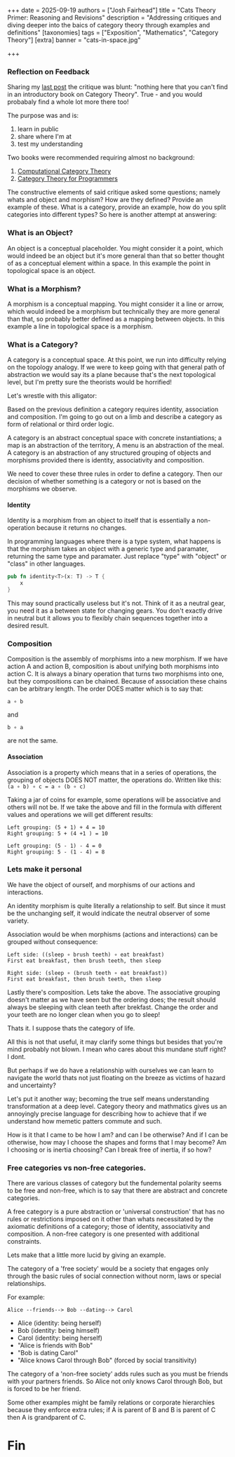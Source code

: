 +++
date = 2025-09-19
authors = ["Josh Fairhead"]
title = "Cats Theory Primer: Reasoning and Revisions"
description = "Addressing critiques and diving deeper into the baics of category theory through examples and definitions"
[taxonomies]
tags = ["Exposition", "Mathematics", "Category Theory"]
[extra]
banner = "cats-in-space.jpg"

+++

### Reflection on Feedback

Sharing my [last post](../cats_theory_1/) the critique was blunt: "nothing here that you can't find in an introductory book on Category Theory". True - and you would probabaly find a whole lot more there too! 

The purpose was and is:
1) learn in public
2) share where I'm at
3) test my understanding

Two books were recommended requiring almost no background:
1) [Computational Category Theory](https://www.cs.man.ac.uk/~david/categories/book/book.pdf)
2) [Category Theory for Programmers](https://unglueit-files.s3.amazonaws.com/ebf/e90890f0a6ea420c9825657d6f3a851d.pdf)

The constructive elements of said critique asked some questions; namely whats and object and morphism? How are they defined? Provide an example of these. What is a category, provide an example, how do you split categories into different types? So here is another attempt at answering:

### What is an Object?

An object is a conceptual placeholder. You might consider it a point, which would indeed be an object but it's more general than that so better thought of as a conceptual element within a space. In this example the point in topological space is an object.

### What is a Morphism?

A morphism is a conceptual mapping. You might consider it a line or arrow, which would indeed be a morphism but technically they are more general than that, so probably better defined as a mapping between objects. In this example a line in topological space is a morphism.

### What is a Category?

A category is a conceptual space. At this point, we run into difficulty relying on the topology analogy. If we were to keep going with that general path of abstraction we would say its a plane because that's the next topological level, but I'm pretty sure the theorists would be horrified!

Let's wrestle with this alligator:

Based on the previous definition a category requires identity, association and composition. I'm going to go out on a limb and describe a category as form of relational or third order logic. 

A category is an abstract conceptual space with concrete instantiations; a map is an abstraction of the territory, A menu is an abstraction of the meal. A category is an abstraction of any structured grouping of objects and morphisms provided there is identity, associativity and composition.

We need to cover these three rules in order to define a category. Then our decision of whether something is a category or not is based on the morphisms we observe. 

#### Identity
Identity is a morphism from an object to itself that is essentially a non-operation because it returns no changes. 

In programming languages where there is a type system, what happens is that the morphism takes an object with a generic type and paramater, returning the same type and paramater. Just replace "type" with "object" or "class" in other languages.

``` rust
pub fn identity<T>(x: T) -> T {
    x
}
```

This may sound practically useless but it's not. Think of it as a neutral gear, you need it as a between state for changing gears. You don't exactly drive in neutral but it allows you to flexibly chain sequences together into a desired result. 


### Composition

Composition is the assembly of morphisms into a new morphism. If we have action A and action B, composition is about unifying both morphisms into action C. It is always a binary operation that turns two morphisms into one, but they compositions can be chained. Because of association these chains can be arbitrary length. The order DOES matter which is to say that:

``` 
a ∘ b 
```
and
``` 
b ∘ a
```
are not the same. 


#### Association

Association is a property which means that in a series of operations, the grouping of objects DOES NOT matter, the operations do. Written like this:
``` (a ∘ b) ∘ c = a ∘ (b ∘ c) ```

Taking a jar of coins for example, some operations will be associative and others will not be. If we take the above and fill in the formula with different values and operations we will get different results:

``` Associative
Left grouping: (5 + 1) + 4 = 10 
Right grouping: 5 + (4 +1 ) = 10
```

``` Non-associative
Left grouping: (5 - 1) - 4 = 0
Right grouping: 5 - (1 - 4) = 8
```


### Lets make it personal

We have the object of ourself, and morphisms of our actions and interactions. 

An identity morphism is quite literally a relationship to self. But since it must be the unchanging self, it would indicate the neutral observer of some variety.

Association would be when morphisms (actions and interactions) can be grouped without consequence: 

```
Left side: ((sleep ∘ brush teeth) ∘ eat breakfast)
First eat breakfast, then brush teeth, then sleep

Right side: (sleep ∘ (brush teeth ∘ eat breakfast))
First eat breakfast, then brush teeth, then sleep
```

Lastly there's composition. Lets take the above. The associative grouping doesn't matter as we have seen but the ordering does; the result should always be sleeping with clean teeth after brekfast. Change the order and your teeth are no longer clean when you go to sleep!

Thats it. I suppose thats the category of life. 

All this is not that useful, it may clarify some things but besides that you're mind probably not blown. I mean who cares about this mundane stuff right? I dont. 

But perhaps if we do have a relationship with ourselves we can learn to navigate the world thats not just floating on the breeze as victims of hazard and uncertainty? 

Let's put it another way; becoming the true self means understanding transformation at a deep level. Category theory and mathmatics gives us an annoyingly precise language for describing how to achieve that if we understand how memetic patters commute and such. 

How is it that I came to be how I am? and can I be otherwise? And if I can be otherwise, how may I choose the shapes and forms that I may become? Am I choosing or is inertia choosing? Can I break free of inertia, if so how? 

### Free categories vs non-free categories.

There are various classes of category but the fundemental polarity seems to be free and non-free, which is to say that there are abstract and concrete categories.

A free category is a pure abstraction or 'universal construction' that has no rules or restrictions imposed on it other than whats necessitated by the axiomatic definitions of a category; those of identity, associativity and composition. A non-free category is one presented with additional constraints. 

Lets make that a little more lucid by giving an example. 

The category of a 'free society' would be a society that engages only through the basic rules of social connection without norm, laws or special relationships. 

For example: 

```
Alice --friends--> Bob --dating--> Carol
``` 

- Alice (identity: being herself)
- Bob (identity: being himself)
- Carol (identity: being herself)
- "Alice is friends with Bob"
- "Bob is dating Carol"
- "Alice knows Carol through Bob" (forced by social transitivity)

The category of a 'non-free society' adds rules such as you must be friends with your partners friends. So Alice not only knows Carol through Bob, but is forced to be her friend. 

Some other examples might be family relations or corporate hierarchies because they enforce extra rules; if A is parent of B and B is parent of C then A is grandparent of C. 

# Fin